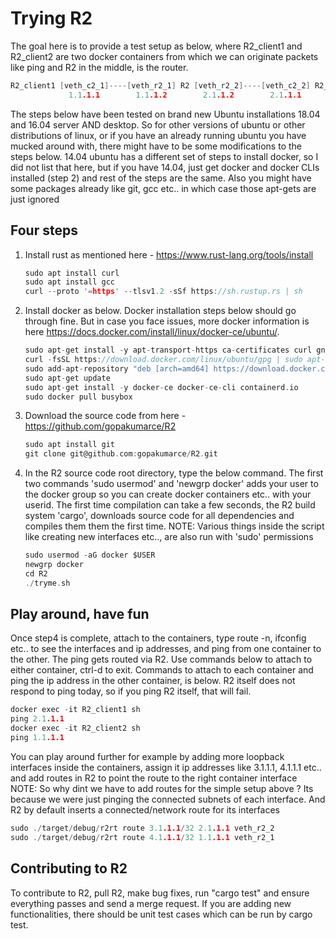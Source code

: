 # Trying R2 

The goal here is to provide a test setup as below, where R2_client1 and R2_client2 are two docker containers from which we can originate packets like ping and R2 in the middle, is the router.

```c
R2_client1 [veth_c2_1]----[veth_r2_1] R2 [veth_r2_2]----[veth_c2_2] R2_client2
             1.1.1.1        1.1.1.2        2.1.1.2        2.1.1.1
```

The steps below have been tested on brand new Ubuntu installations 18.04 and 16.04 server AND desktop. So for other versions of ubuntu or other distributions of linux, or if you have an already running ubuntu you have mucked around with, there might have to be some modifications to the steps below. 14.04 ubuntu has a different set of steps to install docker, so I did not list that here, but if you have 14.04, just get docker and docker CLIs installed (step 2) and rest of the steps are the same. Also you might have some packages already like git, gcc etc.. in which case those apt-gets are just ignored

## Four steps

1. Install rust as mentioned here - <https://www.rust-lang.org/tools/install>

   ```c
   sudo apt install curl
   sudo apt install gcc
   curl --proto '=https' --tlsv1.2 -sSf https://sh.rustup.rs | sh
   ```

2. Install docker as below. Docker installation steps below should go through fine. But in case you face issues, more docker information is here <https://docs.docker.com/install/linux/docker-ce/ubuntu/>.

   ```c
   sudo apt-get install -y apt-transport-https ca-certificates curl gnupg-agent software-properties-common
   curl -fsSL https://download.docker.com/linux/ubuntu/gpg | sudo apt-key add -
   sudo add-apt-repository "deb [arch=amd64] https://download.docker.com/linux/ubuntu $(lsb_release -cs) stable"
   sudo apt-get update
   sudo apt-get install -y docker-ce docker-ce-cli containerd.io
   sudo docker pull busybox
   ```

3. Download the source code from here - <https://github.com/gopakumarce/R2>
  
   ```c
   sudo apt install git
   git clone git@github.com:gopakumarce/R2.git
   ```

4. In the R2 source code root directory, type the below command. The first two commands 'sudo usermod' and 'newgrp docker' adds your user to the docker group so you can create docker containers etc.. with your userid. The first time compilation can take a few seconds, the R2 build system 'cargo', downloads source code for all dependencies and compiles them them the first time. NOTE: Various things inside the script like creating new interfaces etc.., are also run with 'sudo' permissions

   ```c
   sudo usermod -aG docker $USER
   newgrp docker
   cd R2
   ./tryme.sh
   ```

## Play around, have fun

Once step4 is complete, attach to the containers, type route -n, ifconfig etc.. to see the interfaces and ip addresses, and ping from one container to the other. The ping gets routed via R2. Use commands below to attach to either container, ctrl-d to exit. Commands to attach to each container and ping the ip address in the other container, is below. R2 itself does not respond to ping today, so if you ping R2 itself, that will fail.

```c
docker exec -it R2_client1 sh
ping 2.1.1.1
docker exec -it R2_client2 sh
ping 1.1.1.1
```

You can play around further for example by adding more loopback interfaces inside the containers, assign it ip addresses like 3.1.1.1, 4.1.1.1 etc.. and add routes in R2 to point the route to the right container interface NOTE: So why dint we have to add routes for the simple setup above ? Its because we were just pinging the connected subnets of each interface. And R2 by default inserts a connected/network route for its interfaces

```c
sudo ./target/debug/r2rt route 3.1.1.1/32 2.1.1.1 veth_r2_2
sudo ./target/debug/r2rt route 4.1.1.1/32 1.1.1.1 veth_r2_1
```

## Contributing to R2 

To contribute to R2, pull R2, make bug fixes, run "cargo test" and ensure everything passes and send a merge request. If you are adding new functionalities, there should be unit test cases which can be run by cargo test.
